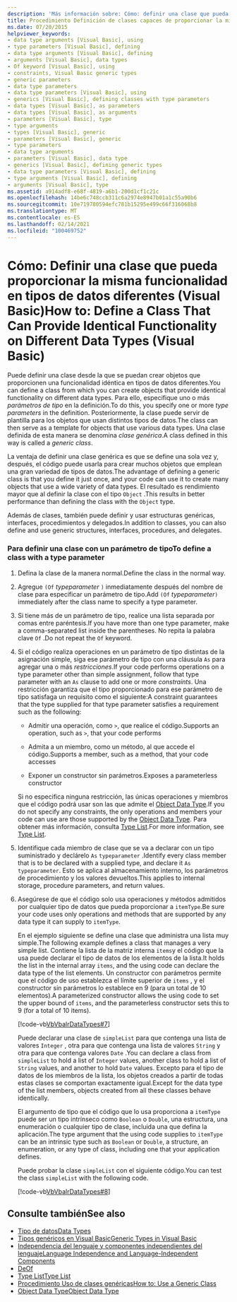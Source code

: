 ```yaml
---
description: 'Más información sobre: Cómo: definir una clase que pueda proporcionar la misma funcionalidad en tipos de datos diferentes (Visual Basic)'
title: Procedimiento Definición de clases capaces de proporcionar la misma funcionalidad en tipos de datos diferentes
ms.date: 07/20/2015
helpviewer_keywords:
- data type arguments [Visual Basic], using
- type parameters [Visual Basic], defining
- data type arguments [Visual Basic], defining
- arguments [Visual Basic], data types
- Of keyword [Visual Basic], using
- constraints, Visual Basic generic types
- generic parameters
- data type parameters
- data type parameters [Visual Basic], using
- generics [Visual Basic], defining classes with type parameters
- data types [Visual Basic], as parameters
- data types [Visual Basic], as arguments
- parameters [Visual Basic], type
- type arguments
- types [Visual Basic], generic
- parameters [Visual Basic], generic
- type parameters
- data type arguments
- parameters [Visual Basic], data type
- generics [Visual Basic], defining generic types
- data type parameters [Visual Basic], defining
- type arguments [Visual Basic], defining
- arguments [Visual Basic], type
ms.assetid: a914adf8-e68f-4819-a6b1-200d1cf1c21c
ms.openlocfilehash: 14be6c748ccb311c6a2974e8947b01a1c55a90b6
ms.sourcegitcommit: 10e719780594efc781b15295e499c66f316068b8
ms.translationtype: MT
ms.contentlocale: es-ES
ms.lasthandoff: 02/14/2021
ms.locfileid: "100469752"
---
```

# <a name="how-to-define-a-class-that-can-provide-identical-functionality-on-different-data-types-visual-basic"></a><span data-ttu-id="30bc4-103">Cómo: Definir una clase que pueda proporcionar la misma funcionalidad en tipos de datos diferentes (Visual Basic)</span><span class="sxs-lookup"><span data-stu-id="30bc4-103">How to: Define a Class That Can Provide Identical Functionality on Different Data Types (Visual Basic)</span></span>

<span data-ttu-id="30bc4-104">Puede definir una clase desde la que se puedan crear objetos que proporcionen una funcionalidad idéntica en tipos de datos diferentes.</span><span class="sxs-lookup"><span data-stu-id="30bc4-104">You can define a class from which you can create objects that provide identical functionality on different data types.</span></span> <span data-ttu-id="30bc4-105">Para ello, especifique uno o más *parámetros de tipo* en la definición.</span><span class="sxs-lookup"><span data-stu-id="30bc4-105">To do this, you specify one or more *type parameters* in the definition.</span></span> <span data-ttu-id="30bc4-106">Posteriormente, la clase puede servir de plantilla para los objetos que usan distintos tipos de datos.</span><span class="sxs-lookup"><span data-stu-id="30bc4-106">The class can then serve as a template for objects that use various data types.</span></span> <span data-ttu-id="30bc4-107">Una clase definida de esta manera se denomina *clase genérica*.</span><span class="sxs-lookup"><span data-stu-id="30bc4-107">A class defined in this way is called a *generic class*.</span></span>  
  
 <span data-ttu-id="30bc4-108">La ventaja de definir una clase genérica es que se define una sola vez y, después, el código puede usarla para crear muchos objetos que emplean una gran variedad de tipos de datos.</span><span class="sxs-lookup"><span data-stu-id="30bc4-108">The advantage of defining a generic class is that you define it just once, and your code can use it to create many objects that use a wide variety of data types.</span></span> <span data-ttu-id="30bc4-109">El resultado es rendimiento mayor que al definir la clase con el tipo `Object` .</span><span class="sxs-lookup"><span data-stu-id="30bc4-109">This results in better performance than defining the class with the `Object` type.</span></span>  
  
 <span data-ttu-id="30bc4-110">Además de clases, también puede definir y usar estructuras genéricas, interfaces, procedimientos y delegados.</span><span class="sxs-lookup"><span data-stu-id="30bc4-110">In addition to classes, you can also define and use generic structures, interfaces, procedures, and delegates.</span></span>  
  
### <a name="to-define-a-class-with-a-type-parameter"></a><span data-ttu-id="30bc4-111">Para definir una clase con un parámetro de tipo</span><span class="sxs-lookup"><span data-stu-id="30bc4-111">To define a class with a type parameter</span></span>  
  
1. <span data-ttu-id="30bc4-112">Defina la clase de la manera normal.</span><span class="sxs-lookup"><span data-stu-id="30bc4-112">Define the class in the normal way.</span></span>  
  
2. <span data-ttu-id="30bc4-113">Agregue `(Of` *typeparameter* `)` inmediatamente después del nombre de clase para especificar un parámetro de tipo.</span><span class="sxs-lookup"><span data-stu-id="30bc4-113">Add `(Of` *typeparameter*`)` immediately after the class name to specify a type parameter.</span></span>  
  
3. <span data-ttu-id="30bc4-114">Si tiene más de un parámetro de tipo, realice una lista separada por comas entre paréntesis.</span><span class="sxs-lookup"><span data-stu-id="30bc4-114">If you have more than one type parameter, make a comma-separated list inside the parentheses.</span></span> <span data-ttu-id="30bc4-115">No repita la palabra clave `Of` .</span><span class="sxs-lookup"><span data-stu-id="30bc4-115">Do not repeat the `Of` keyword.</span></span>  
  
4. <span data-ttu-id="30bc4-116">Si el código realiza operaciones en un parámetro de tipo distintas de la asignación simple, siga ese parámetro de tipo con una cláusula `As` para agregar una o más *restricciones*.</span><span class="sxs-lookup"><span data-stu-id="30bc4-116">If your code performs operations on a type parameter other than simple assignment, follow that type parameter with an `As` clause to add one or more *constraints*.</span></span> <span data-ttu-id="30bc4-117">Una restricción garantiza que el tipo proporcionado para ese parámetro de tipo satisfaga un requisito como el siguiente:</span><span class="sxs-lookup"><span data-stu-id="30bc4-117">A constraint guarantees that the type supplied for that type parameter satisfies a requirement such as the following:</span></span>  
  
    - <span data-ttu-id="30bc4-118">Admitir una operación, como `>`, que realice el código.</span><span class="sxs-lookup"><span data-stu-id="30bc4-118">Supports an operation, such as `>`, that your code performs</span></span>  
  
    - <span data-ttu-id="30bc4-119">Admita a un miembro, como un método, al que accede el código.</span><span class="sxs-lookup"><span data-stu-id="30bc4-119">Supports a member, such as a method, that your code accesses</span></span>  
  
    - <span data-ttu-id="30bc4-120">Exponer un constructor sin parámetros.</span><span class="sxs-lookup"><span data-stu-id="30bc4-120">Exposes a parameterless constructor</span></span>  
  
     <span data-ttu-id="30bc4-121">Si no especifica ninguna restricción, las únicas operaciones y miembros que el código podrá usar son las que admite el [Object Data Type](../../../language-reference/data-types/object-data-type.md).</span><span class="sxs-lookup"><span data-stu-id="30bc4-121">If you do not specify any constraints, the only operations and members your code can use are those supported by the [Object Data Type](../../../language-reference/data-types/object-data-type.md).</span></span> <span data-ttu-id="30bc4-122">Para obtener más información, consulta [Type List](../../../language-reference/statements/type-list.md).</span><span class="sxs-lookup"><span data-stu-id="30bc4-122">For more information, see [Type List](../../../language-reference/statements/type-list.md).</span></span>  
  
5. <span data-ttu-id="30bc4-123">Identifique cada miembro de clase que se va a declarar con un tipo suministrado y declárelo `As` `typeparameter` .</span><span class="sxs-lookup"><span data-stu-id="30bc4-123">Identify every class member that is to be declared with a supplied type, and declare it `As` `typeparameter`.</span></span> <span data-ttu-id="30bc4-124">Esto se aplica al almacenamiento interno, los parámetros de procedimiento y los valores devueltos.</span><span class="sxs-lookup"><span data-stu-id="30bc4-124">This applies to internal storage, procedure parameters, and return values.</span></span>  
  
6. <span data-ttu-id="30bc4-125">Asegúrese de que el código solo usa operaciones y métodos admitidos por cualquier tipo de datos que pueda proporcionar a `itemType`.</span><span class="sxs-lookup"><span data-stu-id="30bc4-125">Be sure your code uses only operations and methods that are supported by any data type it can supply to `itemType`.</span></span>  
  
     <span data-ttu-id="30bc4-126">En el ejemplo siguiente se define una clase que administra una lista muy simple.</span><span class="sxs-lookup"><span data-stu-id="30bc4-126">The following example defines a class that manages a very simple list.</span></span> <span data-ttu-id="30bc4-127">Contiene la lista de la matriz interna `items`y el código que la usa puede declarar el tipo de datos de los elementos de la lista.</span><span class="sxs-lookup"><span data-stu-id="30bc4-127">It holds the list in the internal array `items`, and the using code can declare the data type of the list elements.</span></span> <span data-ttu-id="30bc4-128">Un constructor con parámetros permite que el código de uso establezca el límite superior de `items` , y el constructor sin parámetros lo establece en 9 (para un total de 10 elementos).</span><span class="sxs-lookup"><span data-stu-id="30bc4-128">A parameterized constructor allows the using code to set the upper bound of `items`, and the parameterless constructor sets this to 9 (for a total of 10 items).</span></span>  
  
     [!code-vb[VbVbalrDataTypes#7](~/samples/snippets/visualbasic/VS_Snippets_VBCSharp/VbVbalrDataTypes/VB/Class1.vb#7)]  
  
     <span data-ttu-id="30bc4-129">Puede declarar una clase de `simpleList` para que contenga una lista de valores `Integer` , otra para que contenga una lista de valores `String` y otra para que contenga valores `Date` .</span><span class="sxs-lookup"><span data-stu-id="30bc4-129">You can declare a class from `simpleList` to hold a list of `Integer` values, another class to hold a list of `String` values, and another to hold `Date` values.</span></span> <span data-ttu-id="30bc4-130">Excepto para el tipo de datos de los miembros de la lista, los objetos creados a partir de todas estas clases se comportan exactamente igual.</span><span class="sxs-lookup"><span data-stu-id="30bc4-130">Except for the data type of the list members, objects created from all these classes behave identically.</span></span>  
  
     <span data-ttu-id="30bc4-131">El argumento de tipo que el código que lo usa proporciona a `itemType` puede ser un tipo intrínseco como `Boolean` o `Double`, una estructura, una enumeración o cualquier tipo de clase, incluida una que defina la aplicación.</span><span class="sxs-lookup"><span data-stu-id="30bc4-131">The type argument that the using code supplies to `itemType` can be an intrinsic type such as `Boolean` or `Double`, a structure, an enumeration, or any type of class, including one that your application defines.</span></span>  
  
     <span data-ttu-id="30bc4-132">Puede probar la clase `simpleList` con el siguiente código.</span><span class="sxs-lookup"><span data-stu-id="30bc4-132">You can test the class `simpleList` with the following code.</span></span>  
  
     [!code-vb[VbVbalrDataTypes#8](~/samples/snippets/visualbasic/VS_Snippets_VBCSharp/VbVbalrDataTypes/VB/Class1.vb#8)]  
  
## <a name="see-also"></a><span data-ttu-id="30bc4-133">Consulte también</span><span class="sxs-lookup"><span data-stu-id="30bc4-133">See also</span></span>

- [<span data-ttu-id="30bc4-134">Tipo de datos</span><span class="sxs-lookup"><span data-stu-id="30bc4-134">Data Types</span></span>](index.md)
- [<span data-ttu-id="30bc4-135">Tipos genéricos en Visual Basic</span><span class="sxs-lookup"><span data-stu-id="30bc4-135">Generic Types in Visual Basic</span></span>](generic-types.md)
- [<span data-ttu-id="30bc4-136">Independencia del lenguaje y componentes independientes del lenguaje</span><span class="sxs-lookup"><span data-stu-id="30bc4-136">Language Independence and Language-Independent Components</span></span>](../../../../standard/language-independence-and-language-independent-components.md)
- [<span data-ttu-id="30bc4-137">De</span><span class="sxs-lookup"><span data-stu-id="30bc4-137">Of</span></span>](../../../language-reference/statements/of-clause.md)
- [<span data-ttu-id="30bc4-138">Type List</span><span class="sxs-lookup"><span data-stu-id="30bc4-138">Type List</span></span>](../../../language-reference/statements/type-list.md)
- [<span data-ttu-id="30bc4-139">Procedimiento Uso de clases genéricas</span><span class="sxs-lookup"><span data-stu-id="30bc4-139">How to: Use a Generic Class</span></span>](how-to-use-a-generic-class.md)
- [<span data-ttu-id="30bc4-140">Object Data Type</span><span class="sxs-lookup"><span data-stu-id="30bc4-140">Object Data Type</span></span>](../../../language-reference/data-types/object-data-type.md)
